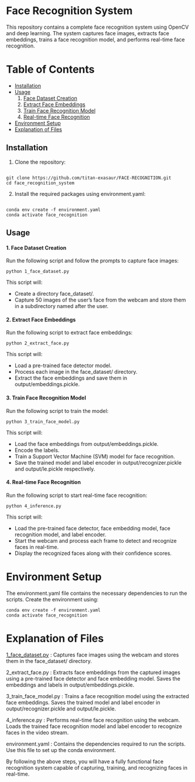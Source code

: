 
# Face Recognition System
This repository contains a complete face recognition system using OpenCV and deep learning. The system captures face images, extracts face embeddings, trains a face recognition model, and performs real-time face recognition.

# Table of Contents
- [Installation](#installation)
- [Usage](#usage)
  1. [Face Dataset Creation](#1-face-dataset-creation)
  2. [Extract Face Embeddings](#2-extract-face-embeddings)
  3. [Train Face Recognition Model](#3-train-face-recognition-model)
  4. [Real-time Face Recognition](#4-real-time-face-recognition)
- [Environment Setup](#environment-setup)
- [Explanation of Files](#explanation-of-files)

## Installation
1. Clone the repository:

```

git clone https://github.com/titan-exasaur/FACE-RECOGNITION.git
cd face_recognition_system

```

2. Install the required packages using environment.yaml:

```

conda env create -f environment.yaml
conda activate face_recognition

```


## Usage
#### 1. Face Dataset Creation 
Run the following script and follow the prompts to capture face images:

```
python 1_face_dataset.py
```

This script will:
* Create a directory face_dataset/.
* Capture 50 images of the user’s face from the webcam and store them in a subdirectory named after the user.
  
#### 2. Extract Face Embeddings 

Run the following script to extract face embeddings:

```
python 2_extract_face.py
```
This script will:
* Load a pre-trained face detector model.
* Process each image in the face_dataset/ directory.
* Extract the face embeddings and save them in output/embeddings.pickle.

#### 3. Train Face Recognition Model 

Run the following script to train the model:

```
python 3_train_face_model.py
```

This script will:
* Load the face embeddings from output/embeddings.pickle.
* Encode the labels.
* Train a Support Vector Machine (SVM) model for face recognition.
* Save the trained model and label encoder in output/recognizer.pickle and output/le.pickle respectively.
  
#### 4. Real-time Face Recognition 

Run the following script to start real-time face recognition:

```
python 4_inference.py
```

This script will:
* Load the pre-trained face detector, face embedding model, face recognition model, and label encoder.
* Start the webcam and process each frame to detect and recognize faces in real-time.
* Display the recognized faces along with their confidence scores.

# Environment Setup
The environment.yaml file contains the necessary dependencies to run the scripts. Create the environment using:

```
conda env create -f environment.yaml
conda activate face_recognition
```

# Explanation of Files
[1_face_dataset.py](https://github.com/titan-exasaur/FACE-RECOGNITION/blob/main/1_face_dataset.py) : Captures face images using the webcam and stores them in the face_dataset/ directory.

2_extract_face.py : Extracts face embeddings from the captured images using a pre-trained face detector and face embedding model. Saves the embeddings and labels in output/embeddings.pickle.

3_train_face_model.py : Trains a face recognition model using the extracted face embeddings. Saves the trained model and label encoder in output/recognizer.pickle and output/le.pickle.

4_inference.py : Performs real-time face recognition using the webcam. Loads the trained face recognition model and label encoder to recognize faces in the video stream.

environment.yaml : Contains the dependencies required to run the scripts. Use this file to set up the conda environment.


By following the above steps, you will have a fully functional face recognition system capable of capturing, training, and recognizing faces in real-time.
